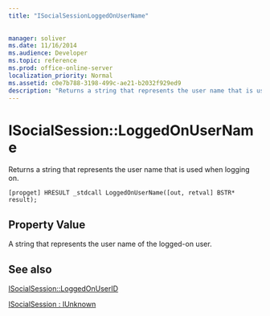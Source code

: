 ```yaml
---
title: "ISocialSessionLoggedOnUserName"
 
 
manager: soliver
ms.date: 11/16/2014
ms.audience: Developer
ms.topic: reference
ms.prod: office-online-server
localization_priority: Normal
ms.assetid: c0e7b788-3198-499c-ae21-b2032f929ed9
description: "Returns a string that represents the user name that is used when logging on."
---
```


# ISocialSession::LoggedOnUserName

Returns a string that represents the user name that is used when logging on.
  
```
[propget] HRESULT _stdcall LoggedOnUserName([out, retval] BSTR* result);
```

## Property Value

A string that represents the user name of the logged-on user.
  
## See also



[ISocialSession::LoggedOnUserID](isocialsession-loggedonuserid.md)
  
[ISocialSession : IUnknown](isocialsessioniunknown.md)

